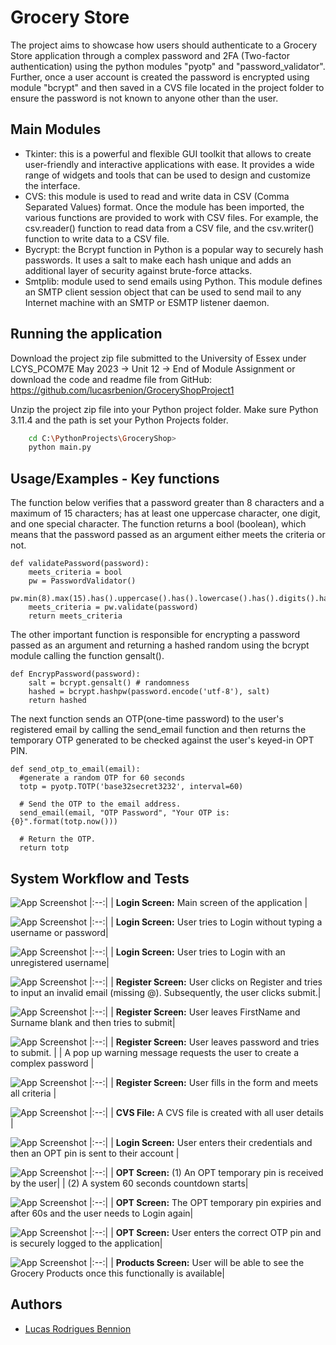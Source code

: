 
# Grocery Store

The project aims to showcase how users should authenticate to a Grocery Store application through a complex password and 2FA (Two-factor authentication) using the python modules "pyotp" and "password_validator". Further, once a user account is created the password is encrypted using module "bcrypt" and then saved in a CVS file located in the project folder to ensure the password is not known to anyone other than the user. 

## Main Modules
* Tkinter: this is a powerful and flexible GUI toolkit that allows to create user-friendly and interactive applications with ease. It provides a wide range of widgets and tools that can be used to design and customize the interface.
* CVS: this module is used to read and write data in CSV (Comma Separated Values) format. Once the module has been imported, the various functions are provided to work with CSV files. For example, the csv.reader() function to read data from a CSV file, and the csv.writer() function to write data to a CSV file.
* Bycrypt: the Bcrypt function in Python is a popular way to securely hash passwords. It uses a salt to make each hash unique and adds an additional layer of security against brute-force attacks.
* Smtplib: module used to send emails using Python. This module defines an SMTP client session object that can be used to send mail to any Internet machine with an SMTP or ESMTP listener daemon.









 


## Running the application

Download the project zip file submitted to the University of Essex under LCYS_PCOM7E May 2023 -> Unit 12 -> End of Module Assignment or download the code and readme file from GitHub: https://github.com/lucasrbenion/GroceryShopProject1

Unzip the project zip file into your Python project folder. Make sure Python 3.11.4 and the path is set your Python Projects folder. 

```bash
    cd C:\PythonProjects\GroceryShop>
    python main.py
```
    
## Usage/Examples - Key functions

The function below verifies that a password greater than 8 characters and a maximum of 15 characters; has at least one uppercase character, one digit, and one special character. The function returns a bool (boolean), which means that the password passed as an argument either meets the criteria or not.

```
def validatePassword(password):
    meets_criteria = bool
    pw = PasswordValidator()
    pw.min(8).max(15).has().uppercase().has().lowercase().has().digits().has().symbols()
    meets_criteria = pw.validate(password)
    return meets_criteria
```
The other important function is responsible for encrypting a password passed as an argument and returning a hashed random using the bcrypt module calling the function gensalt().

```
def EncrypPassword(password):
    salt = bcrypt.gensalt() # randomness
    hashed = bcrypt.hashpw(password.encode('utf-8'), salt)
    return hashed
```
The next function sends an OTP(one-time password) to the user's registered email by calling the send_email function and then returns the temporary OTP generated to be checked against the user's keyed-in OPT PIN. 

```
def send_otp_to_email(email):
  #generate a random OTP for 60 seconds  
  totp = pyotp.TOTP('base32secret3232', interval=60)

  # Send the OTP to the email address.
  send_email(email, "OTP Password", "Your OTP is: {0}".format(totp.now()))

  # Return the OTP.
  return totp
```
## System Workflow and Tests

![App Screenshot](https://raw.githubusercontent.com/lucasrbenion/GroceryShopProject1/main/screenshots/GroceryShop%20-%20Login.PNG)
|:--:|
| **Login Screen:** Main screen of the application |

![App Screenshot](https://raw.githubusercontent.com/lucasrbenion/GroceryShopProject1/main/screenshots/GroceryShop%20-%20Login%20-%20Try_to_Login_with_no_username%26password.PNG)
|:--:|
| **Login Screen:** User tries to Login without typing a username or password|

![App Screenshot](https://raw.githubusercontent.com/lucasrbenion/GroceryShopProject1/main/screenshots/GroceryShop%20-%20Login%20-%20Try_to_Login_with_unregistered_username.PNG)
|:--:|
| **Login Screen:** User tries to Login with an unregistered username|

![App Screenshot](https://raw.githubusercontent.com/lucasrbenion/GroceryShopProject1/main/screenshots/GroceryShop%20-%20Register%20-%20Validate_Email.PNG)
|:--:|
| **Register Screen:** User clicks on Register and tries to input an invalid email (missing @). 
Subsequently, the user clicks submit.|

![App Screenshot](https://raw.githubusercontent.com/lucasrbenion/GroceryShopProject1/main/screenshots/GroceryShop%20-%20Register%20-%20Validate_FirstName_Surname_not_empt.PNG)
|:--:|
| **Register Screen:** User leaves FirstName and Surname blank and then tries to submit|

![App Screenshot](https://raw.githubusercontent.com/lucasrbenion/GroceryShopProject1/main/screenshots/GroceryShop%20-%20Register%20-%20Password_needs_complexity.PNG)
|:--:|
| **Register Screen:** User leaves password and tries to submit. |
| A pop up warning message requests the user to create a complex password |

![App Screenshot](https://raw.githubusercontent.com/lucasrbenion/GroceryShopProject1/main/screenshots/GroceryShop%20-%20Register%20-%20all_criteria_met.PNG)
|:--:|
| **Register Screen:** User fills in the form and meets all criteria |

![App Screenshot](https://raw.githubusercontent.com/lucasrbenion/GroceryShopProject1/main/screenshots/GroceryShop%20-%20Register%20-%20cvs_created_with_encrypted_password.PNG)
|:--:|
| **CVS File:** A CVS file is created with all user details |

![App Screenshot](https://raw.githubusercontent.com/lucasrbenion/GroceryShopProject1/main/screenshots/GroceryShop%20-%20Login%20-%20OTP_sent_to_email.PNG)
|:--:|
| **Login Screen:** User enters their credentials and then an OPT pin is sent to their account |

![App Screenshot](https://raw.githubusercontent.com/lucasrbenion/GroceryShopProject1/main/screenshots/GroceryShop%20-%20OTP%20-%20OTP_received.PNG)
|:--:|
| **OPT Screen:** (1) An OPT temporary pin is received by the user|
| (2) A system 60 seconds countdown starts|

![App Screenshot](https://raw.githubusercontent.com/lucasrbenion/GroceryShopProject1/main/screenshots/GroceryShop%20-%20OTP%20-%20OTP_expired_after_60_secs.PNG)
|:--:|
| **OPT Screen:** The OPT temporary pin expiries and after 60s and the user needs to Login again|

![App Screenshot](https://raw.githubusercontent.com/lucasrbenion/GroceryShopProject1/main/screenshots/GroceryShop%20-%20OTP%20-%20OTP_correctly_entered.PNG)
|:--:|
| **OPT Screen:** User enters the correct OTP pin and is securely logged to the application|

![App Screenshot](https://raw.githubusercontent.com/lucasrbenion/GroceryShopProject1/main/screenshots/GroceryShop%20-%20Products%20-%20User_logged_in_sucessfully.PNG)
|:--:|
| **Products Screen:** User will be able to see the Grocery Products once this functionally is available|




## Authors

- [Lucas Rodrigues Bennion](https://github.com/lucasrbenion/GroceryShopProject1)

